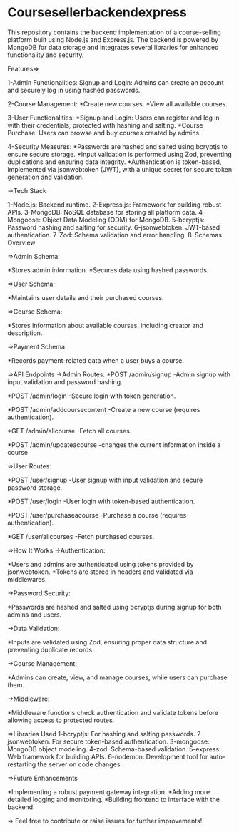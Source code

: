 # Coursesellerbackendexpress

This repository contains the backend implementation of a course-selling platform built using Node.js and Express.js. The backend is powered by MongoDB for data storage and integrates several libraries for enhanced functionality and security.

Features=>

1-Admin Functionalities:
		Signup and Login: Admins can create an account and securely log in using hashed passwords.

2-Course Management:
		*Create new courses.
		*View all available courses.

3-User Functionalities:
		*Signup and Login: Users can register and log in with their credentials, protected with hashing and salting.
		*Course Purchase: Users can browse and buy courses created by admins.

4-Security Measures:
		*Passwords are hashed and salted using bcryptjs to ensure secure storage.
		*Input validation is performed using Zod, preventing duplications and ensuring data integrity.
		*Authentication is token-based, implemented via jsonwebtoken (JWT), with a unique secret for secure token generation and validation.

=>Tech Stack

1-Node.js: Backend runtime.
2-Express.js: Framework for building robust APIs.
3-MongoDB: NoSQL database for storing all platform data.
4-Mongoose: Object Data Modeling (ODM) for MongoDB.
5-bcryptjs: Password hashing and salting for security.
6-jsonwebtoken: JWT-based authentication.
7-Zod: Schema validation and error handling.
8-Schemas Overview

=>Admin Schema:

*Stores admin information.
*Secures data using hashed passwords.

=>User Schema:

*Maintains user details and their purchased courses.

=>Course Schema:

*Stores information about available courses, including creator and description.

=>Payment Schema:

*Records payment-related data when a user buys a course.

=>API Endpoints
->Admin Routes:
*POST /admin/signup
-Admin signup with input validation and password hashing.

*POST /admin/login
-Secure login with token generation.

*POST /admin/addcoursecontent
-Create a new course (requires authentication).

*GET /admin/allcourse
-Fetch all courses.

*POST /admin/updateacourse
-changes the current information inside a course

=>User Routes:

*POST /user/signup
-User signup with input validation and secure password storage.

*POST /user/login
-User login with token-based authentication.

*POST /user/purchaseacourse
-Purchase a course (requires authentication).

*GET /user/allcourses
-Fetch purchased courses.

=>How It Works
->Authentication:

*Users and admins are authenticated using tokens provided by jsonwebtoken.
*Tokens are stored in headers and validated via middlewares.

->Password Security:

*Passwords are hashed and salted using bcryptjs during signup for both admins and users.

->Data Validation:

*Inputs are validated using Zod, ensuring proper data structure and preventing duplicate records.

->Course Management:

*Admins can create, view, and manage courses, while users can purchase them.

->Middleware:

*Middleware functions check authentication and validate tokens before allowing access to protected routes.

=>Libraries Used
1-bcryptjs: For hashing and salting passwords.
2-jsonwebtoken: For secure token-based authentication.
3-mongoose: MongoDB object modeling.
4-zod: Schema-based validation.
5-express: Web framework for building APIs.
6-nodemon: Development tool for auto-restarting the server on code changes.

=>Future Enhancements

*Implementing a robust payment gateway integration.
*Adding more detailed logging and monitoring.
*Building frontend to interface with the backend.


=>																																				Feel free to contribute or raise issues for further improvements!
